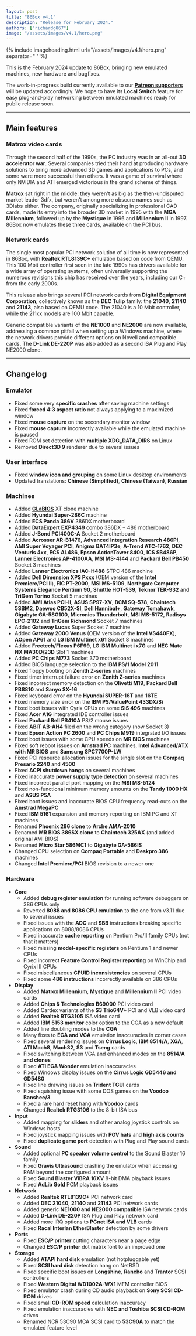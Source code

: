 ```yaml
---
layout: post
title: "86Box v4.1"
description: "Release for February 2024."
authors: ["richardg867"]
image: "/assets/images/v4.1/hero.png"
---
```


{% include imageheading.html url="/assets/images/v4.1/hero.png" separator=" " %}

This is the February 2024 update to 86Box, bringing new emulated machines, new hardware and bugfixes.

The work-in-progress build currently available to our [**Patreon supporters**](https://www.patreon.com/86box) will be updated accordingly. We hope to have its **Local Switch** feature for easy plug-and-play networking between emulated machines ready for public release soon.

<hr />

## Main features

### Matrox video cards

Through the second half of the 1990s, the PC industry was in an all-out **3D accelerator war**. Several companies tried their hand at producing hardware solutions to bring more advanced 3D games and applications to PCs, and some were more successful than others. It was a game of survival where only NVIDIA and ATI emerged victorious in the grand scheme of things.

**Matrox** sat right in the middle: they weren't as big as the then-undisputed market leader 3dfx, but weren't among more obscure names such as 3Dlabs either. The company, originally specializing in professional CAD cards, made its entry into the broader 3D market in 1995 with the **MGA Millennium**, followed up by the **Mystique** in 1996 and **Millennium II** in 1997. 86Box now emulates these three cards, available on the PCI bus.

### Network cards

The single most popular PCI network solution of all time is now represented in 86Box, with **Realtek RTL8139C+** emulation based on code from QEMU. This 100 Mbit controller first seen in the late 1990s has drivers available for a wide array of operating systems, often universally supporting the numerous revisions this chip has received over the years, including our C+ from the early 2000s.

This release also brings several PCI network cards from **Digital Equipment Corporation**, collectively known as the **DEC Tulip** family: the **21040**, **21140** and **21143**, also based on QEMU code. The 21040 is a 10 Mbit controller, while the 211xx models are 100 Mbit capable.

Generic compatible variants of the **NE1000** and **NE2000** are now available, addressing a common pitfall when setting up a Windows machine, where the network drivers provide different options on Novell and compatible cards. The **D-Link DE-220P** was also added as a second ISA Plug and Play NE2000 clone.

<hr />

## Changelog

### Emulator

* Fixed some very **specific crashes** after saving machine settings
* Fixed **forced 4:3 aspect ratio** not always applying to a maximized window
* Fixed **mouse capture** on the secondary monitor window
* Fixed **mouse capture** incorrectly available while the emulated machine is paused
* Fixed ROM set detection with **multiple XDG_DATA_DIRS** on Linux
* Removed **Direct3D 9** renderer due to several issues

### User interface

* Fixed **window icon and grouping** on some Linux desktop environments
* Updated translations: **Chinese (Simplified)**, **Chinese (Taiwan)**, **Russian**

### Machines

* Added [**GLaBIOS**](https://glabios.org/) XT clone machine
* Added **Hyundai Super-286C** machine
* Added **ECS Panda 386V** 386DX motherboard
* Added **DataExpert EXP4349** combo 386DX + 486 motherboard
* Added **J-Bond PCI400C-A** Socket 2 motherboard
* Added **Acrosser AR-B1476**, **Advanced Integration Research 486PI**, **AMI Super Voyager PCI**, **Anigma BAT4IP3e**, **A-Trend ATC-1762**, **DEC Venturis 4xx**, **ECS AL486**, **Epson ActionTower 8400**, **ICS SB486P**, **Lanner Electronics AP-4100AA**, **MSI MS-4144** and **Packard Bell PB450** Socket 3 machines
* Added **Lanner Electronics IAC-H488** STPC 486 machine
* Added **Dell Dimension XPS Pxxx** (OEM version of the **Intel Premiere/PCI II**), **FIC PT-2000**, **MSI MS-5109**, **Northgate Computer Systems Elegance Pentium 90**, **Shuttle HOT-539**, **Teknor TEK-932** and **TriGem Torino** Socket 5 machines
* Added **AMI Atlas PCI-II**, **ASUS SP97-XV**, **BCM SQ-578**, **Chaintech 5SBM2**, **Daewoo CB52X-SI**, **Dell Hannibal+**, **Gateway Tomahawk**, **Gigabyte GA-5SG100**, **Micronics Thunderbolt**, **MSI MS-5172**, **Radisys EPC-2102** and **TriGem Richmond** Socket 7 machines
* Added **Gateway Lucas** Super Socket 7 machine
* Added **Gateway 2000 Venus** (OEM version of the **Intel VS440FX**), **AOpen AP61** and **LG IBM Multinet x61** Socket 8 machines
* Added **Freetech/Flexus P6F99**, **LG IBM Multinet i x7G** and **NEC Mate NX MA30D/23D** Slot 1 machines
* Added **PC Chips M773** Socket 370 motherboard
* Added BIOS language selection to the **IBM PS/1 Model 2011**
* Fixed floppy booting on **Zenith Z-series** machines
* Fixed timer interrupt failure error on **Zenith Z-series** machines
* Fixed incorrect memory detection on the **Olivetti M19**, **Packard Bell PB8810** and **Sanyo SX-16**
* Fixed keyboard error on the **Hyundai SUPER-16T** and **16TE**
* Fixed memory size error on the **IBM PS/ValuePoint 433DX/Si**
* Fixed boot issues with Cyrix CPUs on some **SiS 496** machines
* Fixed **Acer A1G** integrated IDE controller issues
* Fixed **Packard Bell PB410A** PS/2 mouse issues
* Fixed **ABIT AB-AH4** filed on the wrong category (now Socket 3)
* Fixed **Epson Action PC 2600** and **PC Chips M919** integrated I/O issues
* Fixed boot issues with some CPU speeds on **MR BIOS** machines
* Fixed soft reboot issues on **Amstrad PC** machines, **Intel Advanced/ATX with MR BIOS** and **Samsung SPC7700P-LW**
* Fixed PCI resource allocation issues for the single slot on the **Compaq Presario 2240** and **4500**
* Fixed **ACPI shutdown hangs** on several machines
* Fixed inaccurate **power supply type detection** on several machines
* Fixed incorrect parallel port mapping on the **MSI MS-5124**
* Fixed non-functional minimum memory amounts on the **Tandy 1000 HX** and **ASUS P5A**
* Fixed boot issues and inaccurate BIOS CPU frequency read-outs on the **Amstrad MegaPC**
* Fixed **IBM 5161** expansion unit memory reporting on IBM PC and XT machines
* Renamed **Phoenix 286 clone** to **Arche AMA-2010**
* Renamed **MR BIOS 386SX clone** to **Chaintech 325AX** (and added original AMI BIOS)
* Renamed **Micro Star 586MC1** to **Gigabyte GA-586IS**
* Changed CPU selection on **Compaq Portable** and **Deskpro 386** machines
* Changed **Intel Premiere/PCI** BIOS revision to a newer one

### Hardware

* **Core**
  * Added **debug register emulation** for running software debuggers on 386 CPUs only
  * Reverted **8088 and 8086 CPU emulation** to the one from v3.11 due to several issues
  * Fixed issues with the **ADC** and **SBB** instructions breaking specific applications on 8088/8086 CPUs
  * Fixed inaccurate **cache reporting** on Pentium Pro/II family CPUs (not that it matters)
  * Fixed missing **model-specific registers** on Pentium 1 and newer CPUs
  * Fixed incorrect **Feature Control Register reporting** on WinChip and Cyrix III CPUs
  * Fixed miscellaneous **CPUID inconsistencies** on several CPUs
  * Fixed some **486 instructions** incorrectly available on 386 CPUs
* **Display**
  * Added **Matrox Millennium**, **Mystique** and **Millennium II** PCI video cards
  * Added **Chips & Technologies B69000** PCI video card
  * Added Cardex variants of the **S3 Trio64V+** PCI and VLB video card
  * Added **Realtek RTG3105** ISA video card
  * Added **IBM 5153 monitor** color option to the CGA as a new default
  * Added line doubling modes to the **CGA**
  * Many fixes to **EGA and VGA** emulation inaccuracies in corner cases
  * Fixed several rendering issues on **Cirrus Logic**, **IBM 8514/A**, **XGA**, **ATI Mach8**, **Mach32**, **S3** and **Tseng** cards
  * Fixed switching between VGA and enhanced modes on the **8514/A and clones**
  * Fixed **ATI EGA Wonder** emulation inaccuracies
  * Fixed Windows display issues on the **Cirrus Logic GD5446 and GD5480**
  * Fixed line drawing issues on **Trident TGUI** cards
  * Fixed squishing issue with some DOS games on the **Voodoo Banshee/3**
  * Fixed a rare hard reset hang with **Voodoo** cards
  * Changed **Realtek RTG3106** to the 8-bit ISA bus
* **Input**
  * Added mapping for **sliders** and other analog joystick controls on Windows hosts
  * Fixed joystick mapping issues with **POV hats** and **high axis counts**
  * Fixed **duplicate game port** detection with Plug and Play sound cards
* **Sound**
  * Added optional **PC speaker volume control** to the Sound Blaster 16 family
  * Fixed **Gravis Ultrasound** crashing the emulator when accessing RAM beyond the configured amount
  * Fixed **Sound Blaster ViBRA 16XV** 8-bit DMA playback issues
  * Fixed **AdLib Gold** PCM playback issues
* **Network**
  * Added **Realtek RTL8139C+** PCI network card
  * Added **DEC 21040**, **21140** and **21143** PCI network cards
  * Added generic **NE1000 and NE2000 compatible** ISA network cards
  * Added **D-Link DE-220P** ISA Plug and Play network card
  * Added more IRQ options to **PCnet ISA and VLB** cards
  * Fixed **Racal Interlan EtherBlaster** detection by some drivers
* **Ports**
  * Fixed **ESC/P printer** cutting characters near a page edge
  * Changed **ESC/P printer** dot matrix font to an improved one
* **Storage**
  * Added **ATAPI hard disk** emulation (not hotpluggable yet)
  * Fixed **SCSI hard disk** detection hang on NetBSD
  * Fixed specific boot issues on **Longshine**, **Rancho** and **Trantor** SCSI controllers
  * Fixed **Western Digital WD1002A-WX1** MFM controller BIOS
  * Fixed emulator crash during CD audio playback on **Sony SCSI CD-ROM** drives
  * Fixed small **CD-ROM speed** calculation inaccuracy
  * Fixed emulation inaccuracies with **NEC and Toshiba SCSI CD-ROM** drives
  * Renamed NCR 53C90 MCA SCSI card to **53C90A** to match the emulated feature level
